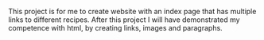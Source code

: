 This project is for me to create website with an index page that has multiple links to different recipes.
After this project I will have demonstrated my competence with html, by creating links, images and paragraphs.
